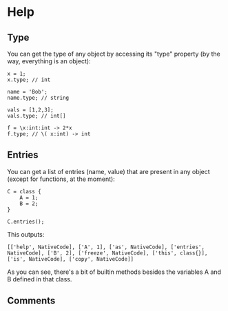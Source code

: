 # Help

## Type

You can get the type of any object by accessing its "type" property (by the way, everything is an object):

```
x = 1;
x.type; // int
```

```
name = 'Bob';
name.type; // string
```

```
vals = [1,2,3];
vals.type; // int[]
```

```
f = \x:int:int -> 2*x
f.type; // \( x:int) -> int
```


## Entries

You can get a list of entries (name, value) that are present in any object (except for functions, at the moment):

```
C = class { 
    A = 1; 
    B = 2;   
}

C.entries();
```

This outputs:

```
[['help', NativeCode], ['A', 1], ['as', NativeCode], ['entries', NativeCode], ['B', 2], ['freeze', NativeCode], ['this', class{}], ['is', NativeCode], ['copy', NativeCode]]
```

As you can see, there's a bit of builtin methods besides the variables A and B defined in that class.


## Comments